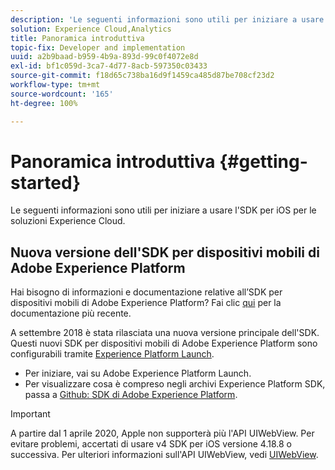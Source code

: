 ```yaml
---
description: 'Le seguenti informazioni sono utili per iniziare a usare l''SDK per iOS per le soluzioni Experience Cloud '
solution: Experience Cloud,Analytics
title: Panoramica introduttiva
topic-fix: Developer and implementation
uuid: a2b9baad-b959-4b9a-893d-99c0f4072e8d
exl-id: bf1c059d-3ca7-4d77-8acb-597350c03433
source-git-commit: f18d65c738ba16d9f1459ca485d87be708cf23d2
workflow-type: tm+mt
source-wordcount: '165'
ht-degree: 100%

---
```


# Panoramica introduttiva {#getting-started}

Le seguenti informazioni sono utili per iniziare a usare l&#39;SDK per iOS per le soluzioni Experience Cloud.

## Nuova versione dell&#39;SDK per dispositivi mobili di Adobe Experience Platform

Hai bisogno di informazioni e documentazione relative all’SDK per dispositivi mobili di Adobe Experience Platform? Fai clic [qui](https://aep-sdks.gitbook.io/docs/) per la documentazione più recente.

A settembre 2018 è stata rilasciata una nuova versione principale dell&#39;SDK. Questi nuovi SDK per dispositivi mobili di Adobe Experience Platform sono configurabili tramite [Experience Platform Launch](https://www.adobe.com/it/experience-platform/launch.html).

* Per iniziare, vai su Adobe Experience Platform Launch.
* Per visualizzare cosa è compreso negli archivi Experience Platform SDK, passa a [Github: SDK di Adobe Experience Platform](https://github.com/Adobe-Marketing-Cloud/acp-sdks).

>[!IMPORTANT]
>
>A partire dal 1 aprile 2020, Apple non supporterà più l&#39;API UIWebView. Per evitare problemi, accertati di usare v4 SDK per iOS versione 4.18.8 o successiva. Per ulteriori informazioni sull&#39;API UIWebView, vedi [UIWebView](https://developer.apple.com/documentation/uikit/uiwebview).
